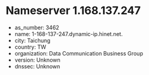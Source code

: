 # Nameserver 1.168.137.247

* as_number: 3462
* name: 1-168-137-247.dynamic-ip.hinet.net.
* city: Taichung
* country: TW
* organization: Data Communication Business Group
* version: Unknown
* dnssec: Unknown
